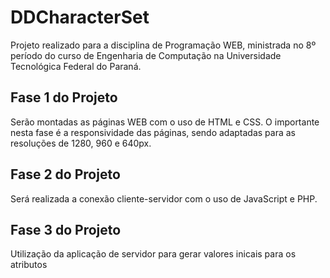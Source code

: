 # DDCharacterSet
Projeto realizado para a disciplina de Programação WEB, ministrada no 8º período do curso de Engenharia de Computação na Universidade Tecnológica Federal do Paraná.

## Fase 1 do Projeto
Serão montadas as páginas WEB com o uso de HTML e CSS.
O importante nesta fase é a responsividade das páginas, sendo adaptadas para as resoluções de 1280, 960 e 640px.

## Fase 2 do Projeto
Será realizada a conexão cliente-servidor com o uso de JavaScript e PHP.

## Fase 3 do Projeto
Utilização da aplicação de servidor para gerar valores inicais para os atributos

